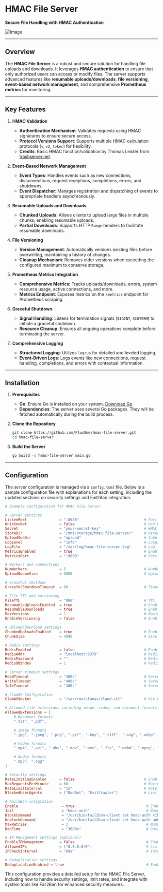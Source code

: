 # HMAC File Server

**Secure File Handling with HMAC Authentication**

![image](https://github.com/user-attachments/assets/8459a101-27a6-408f-8265-29602f53b258)

---

## Overview

The **HMAC File Server** is a robust and secure solution for handling file uploads and downloads. It leverages **HMAC authentication** to ensure that only authorized users can access or modify files. The server supports advanced features like **resumable uploads/downloads**, **file versioning**, **event-based network management**, and comprehensive **Prometheus metrics** for monitoring.

---

## Key Features

1. **HMAC Validation**
    - **Authentication Mechanism**: Validates requests using HMAC signatures to ensure secure access.
    - **Protocol Versions Support**: Supports multiple HMAC calculation protocols (`v`, `v2`, `token`) for flexibility.
    - **Credits**: Basic HMAC function/validation by Thomas Leister from [trashserver.net](https://trashserver.net).

2. **Event-Based Network Management**
    - **Event Types**: Handles events such as new connections, disconnections, request receptions, completions, errors, and shutdowns.
    - **Event Dispatcher**: Manages registration and dispatching of events to appropriate handlers asynchronously.

3. **Resumable Uploads and Downloads**
    - **Chunked Uploads**: Allows clients to upload large files in multiple chunks, enabling resumable uploads.
    - **Partial Downloads**: Supports HTTP `Range` headers to facilitate resumable downloads.

4. **File Versioning**
    - **Version Management**: Automatically versions existing files before overwriting, maintaining a history of changes.
    - **Cleanup Mechanism**: Removes older versions when exceeding the configured maximum to conserve storage.

5. **Prometheus Metrics Integration**
    - **Comprehensive Metrics**: Tracks uploads/downloads, errors, system resource usage, active connections, and more.
    - **Metrics Endpoint**: Exposes metrics on the `/metrics` endpoint for Prometheus scraping.

6. **Graceful Shutdown**
    - **Signal Handling**: Listens for termination signals (`SIGINT`, `SIGTERM`) to initiate a graceful shutdown.
    - **Resource Cleanup**: Ensures all ongoing operations complete before terminating the server.

7. **Comprehensive Logging**
    - **Structured Logging**: Utilizes `logrus` for detailed and leveled logging.
    - **Event-Driven Logs**: Logs events like new connections, request handling, completions, and errors with contextual information.

---

## Installation

1. **Prerequisites**
    - **Go**: Ensure Go is installed on your system. [Download Go](https://golang.org/dl/)
    - **Dependencies**: The server uses several Go packages. They will be fetched automatically during the build process.

2. **Clone the Repository**

    ```bash
    git clone https://github.com/PlusOne/hmac-file-server.git
    cd hmac-file-server
    ```

3. **Build the Server**

    ```bash
    go build -o hmac-file-server main.go
    ```

---

## Configuration

The server configuration is managed via a `config.toml` file. Below is a sample configuration file with explanations for each setting, including the updated sections on security settings and Fail2Ban integration.

```toml
# Example configuration for HMAC File Server

# Server settings
ListenPort               = ":8080"                              # Port for the file server to listen on
UnixSocket               = false                                # Use Unix sockets if true, otherwise TCP
Secret                   = "your-secret-key"                    # HMAC secret for securing uploads
StoreDir                 = "/mnt/storage/hmac-file-server/"     # Directory for storing uploaded files
UploadSubDir             = "upload"                             # Subdirectory for uploads
LogLevel                 = "info"                               # Logging level: "debug", "info", "warn", "error"
LogFile                  = "/var/log/hmac-file-server.log"      # Log file path
MetricsEnabled           = true                                 # Enable Prometheus metrics
MetricsPort              = ":9090"                              # Port for Prometheus metrics server

# Workers and connections
NumWorkers               = 5                                    # Number of workers
UploadQueueSize          = 5000                                 # Upload queue size for handling multiple uploads

# Graceful shutdown
GracefulShutdownTimeout  = 60                                   # Timeout for graceful shutdowns (in seconds)

# File TTL and versioning
FileTTL                  = "90d"                                # TTL for file expiration
ResumableUploadsEnabled  = true                                 # Enable resumable uploads
ResumableDownloads       = true                                 # Enable resumable downloads
MaxVersions              = 1                                    # Maximum number of file versions to keep
EnableVersioning         = false                                # Enable file versioning

# Upload/Download settings
ChunkedUploadsEnabled    = true                                 # Enable chunked uploads
ChunkSize                = 4096                                 # Size of each chunk in bytes (64 KB)

# Redis settings
RedisEnabled             = false                                # Enable Redis for caching
RedisAddr                = "localhost:6379"                     # Redis server address
RedisPassword            = ""                                   # Redis password (if any)
RedisDBIndex             = 1                                    # Redis DBIndex

# Server timeout settings
ReadTimeout              = "480s"                               # Server read timeout
WriteTimeout             = "480s"                               # Server write timeout
IdleTimeout              = "480s"                               # Server idle timeout

# ClamAV Configuration
ClamAVSocket             = "/var/run/clamav/clamd.ctl"          # Use UNIX socket; alternatively use TCP socket

# Allowed file extensions including image, video, and document formats
AllowedExtensions = [
    # Document formats
    ".txt", ".pdf",

    # Image formats
    ".jpg", ".jpeg", ".png", ".gif", ".bmp", ".tiff", ".svg", ".webp",

    # Video formats
    ".mp4", ".avi", ".mkv", ".mov", ".wmv", ".flv", ".webm", ".mpeg", ".mpg", ".m4v", ".3gp", ".3g2",

    # Audio formats
    ".mp3", ".ogg"
]

# Security settings
RateLimitingEnabled      = false                                # Enable rate limiting
MaxRequestsPerMinute     = 60                                   # Maximum number of requests per minute
RateLimitInterval        = "1m"                                 # Rate limiting interval
BlockedUserAgents        = ["BadBot", "EvilCrawler"]            # List of blocked user agents

# Fail2Ban integration
Enable                    = true                                 # Enable or disable Fail2Ban integration
Jail                      = "hmac-auth"                          # Name of the jail to use in Fail2Ban
BlockCommand              = "/usr/bin/fail2ban-client set hmac-auth <IP>" # Command to block an IP
UnblockCommand            = "/usr/bin/fail2ban-client set hmac-auth unban <IP>" # Command to unblock an IP
MaxRetries                = 3                                    # Number of failed attempts before banning
BanTime                   = "3600s"                              # Duration for which the IP should be banned

# IP Management settings (optional)
EnableIPManagement       = false                                 # Enable IP management
AllowedIPs               = ["0.0.0.0/0"]                         # List of allowed IPs
IPCheckInterval          = "60s"                                 # Interval for IP check updates

# Deduplication settings
DeduplicationEnabled = true                                      # Enable/disable deduplication based on checksum
```

This configuration provides a detailed setup for the HMAC File Server, including how to handle security settings, limit rates, and integrate with system tools like Fail2Ban for enhanced security measures.
